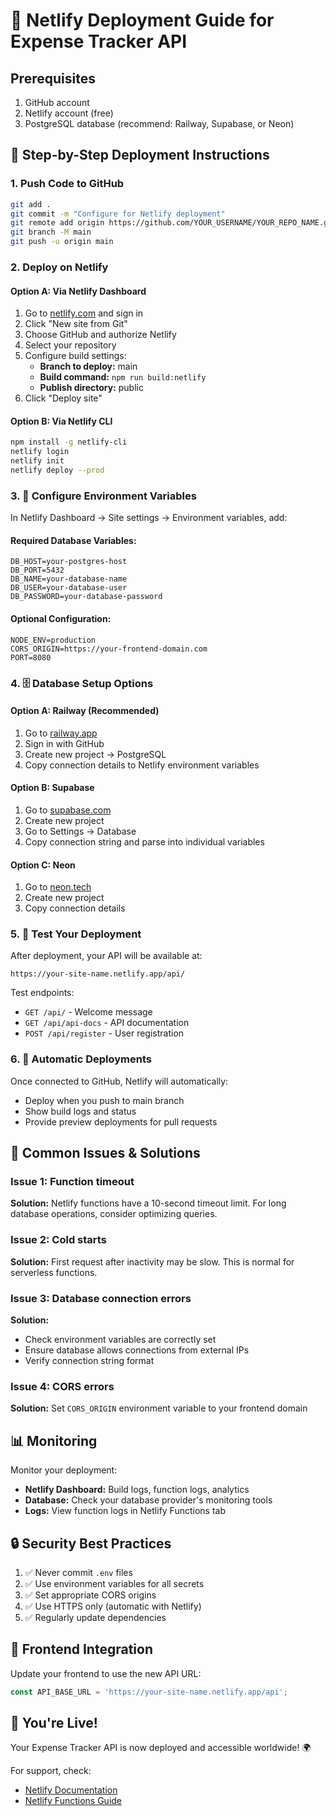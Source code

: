 # 🚀 Netlify Deployment Guide for Expense Tracker API

## Prerequisites
1. GitHub account
2. Netlify account (free)
3. PostgreSQL database (recommend: Railway, Supabase, or Neon)

## 📝 Step-by-Step Deployment Instructions

### 1. Push Code to GitHub
```bash
git add .
git commit -m "Configure for Netlify deployment"
git remote add origin https://github.com/YOUR_USERNAME/YOUR_REPO_NAME.git
git branch -M main
git push -u origin main
```

### 2. Deploy on Netlify

#### Option A: Via Netlify Dashboard
1. Go to [netlify.com](https://netlify.com) and sign in
2. Click "New site from Git"
3. Choose GitHub and authorize Netlify
4. Select your repository
5. Configure build settings:
   - **Branch to deploy:** main
   - **Build command:** `npm run build:netlify`
   - **Publish directory:** public
6. Click "Deploy site"

#### Option B: Via Netlify CLI
```bash
npm install -g netlify-cli
netlify login
netlify init
netlify deploy --prod
```

### 3. 🔧 Configure Environment Variables

In Netlify Dashboard → Site settings → Environment variables, add:

#### Required Database Variables:
```
DB_HOST=your-postgres-host
DB_PORT=5432
DB_NAME=your-database-name
DB_USER=your-database-user
DB_PASSWORD=your-database-password
```

#### Optional Configuration:
```
NODE_ENV=production
CORS_ORIGIN=https://your-frontend-domain.com
PORT=8080
```

### 4. 🗄️ Database Setup Options

#### Option A: Railway (Recommended)
1. Go to [railway.app](https://railway.app)
2. Sign in with GitHub
3. Create new project → PostgreSQL
4. Copy connection details to Netlify environment variables

#### Option B: Supabase
1. Go to [supabase.com](https://supabase.com)
2. Create new project
3. Go to Settings → Database
4. Copy connection string and parse into individual variables

#### Option C: Neon
1. Go to [neon.tech](https://neon.tech)
2. Create new project
3. Copy connection details

### 5. 🧪 Test Your Deployment

After deployment, your API will be available at:
```
https://your-site-name.netlify.app/api/
```

Test endpoints:
- `GET /api/` - Welcome message
- `GET /api/api-docs` - API documentation
- `POST /api/register` - User registration

### 6. 🔄 Automatic Deployments

Once connected to GitHub, Netlify will automatically:
- Deploy when you push to main branch
- Show build logs and status
- Provide preview deployments for pull requests

## 🎯 Common Issues & Solutions

### Issue 1: Function timeout
**Solution:** Netlify functions have a 10-second timeout limit. For long database operations, consider optimizing queries.

### Issue 2: Cold starts
**Solution:** First request after inactivity may be slow. This is normal for serverless functions.

### Issue 3: Database connection errors
**Solution:** 
- Check environment variables are correctly set
- Ensure database allows connections from external IPs
- Verify connection string format

### Issue 4: CORS errors
**Solution:** Set `CORS_ORIGIN` environment variable to your frontend domain

## 📊 Monitoring

Monitor your deployment:
- **Netlify Dashboard:** Build logs, function logs, analytics
- **Database:** Check your database provider's monitoring tools
- **Logs:** View function logs in Netlify Functions tab

## 🔒 Security Best Practices

1. ✅ Never commit `.env` files
2. ✅ Use environment variables for all secrets
3. ✅ Set appropriate CORS origins
4. ✅ Use HTTPS only (automatic with Netlify)
5. ✅ Regularly update dependencies

## 📱 Frontend Integration

Update your frontend to use the new API URL:
```javascript
const API_BASE_URL = 'https://your-site-name.netlify.app/api';
```

## 🎉 You're Live!

Your Expense Tracker API is now deployed and accessible worldwide! 🌍

For support, check:
- [Netlify Documentation](https://docs.netlify.com)
- [Netlify Functions Guide](https://docs.netlify.com/functions/overview/)
